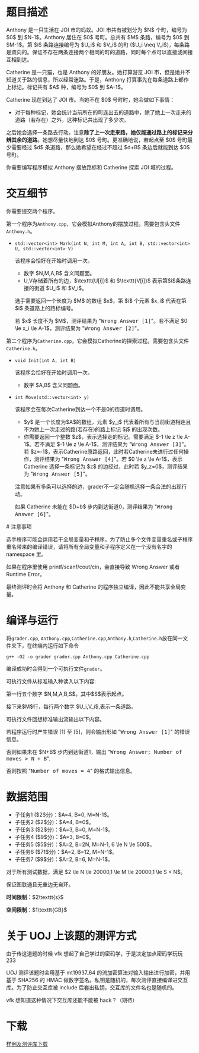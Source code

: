 # 题目描述

<p>Anthony 是一只生活在 JOI 市的蚂蚁。JOI 市共有被划分为 $N$ 个町，编号为 $0$ 到 $N-1$。Anthony 居住在 $0$ 号町。总共有 $M$ 条路，编号为 $0$ 到 $M-1$。第 $i$ 条路连接编号为 $U_i$ 和 $V_i$ 的町 ($U_i \neq V_i$)，每条路是双向的。保证不存在两条连接两个相同的町的道路，同时每个点可以直接或间接互相到达。</p>
<p>Catherine 是一只猫，也是 Anthony 的好朋友。她打算游览 JOI 市，但是她并不知道关于路的信息，所以经常迷路。于是，Anthony 打算事先在每条道路上都作上标记。标记共有 $A$ 种，编号为 $0$ 到 $A-1$。</p>
<p>Catherine 现在到达了 JOI 市。当她不在 $0$ 号町时，她会做如下事情：</p>
<ul><li>对于每种标记，她会统计当前所在的町连出去的道路中，除了她上一次走来的道路（若存在）之外，这种标记共出现了多少次。</li>
</ul><p>之后她会选择一条路去行动。注意<strong>除了上一次走来路，她仅能通过路上的标记来分辨其余的道路</strong>。她想尽量快地到达 $0$ 号町。更准确地说，若起点至 $0$ 号町最少需要经过 $d$ 条道路，那么她希望在经过不超过 $d+B$ 条边后就能到达 $0$ 号町。</p>
<p>你需要编写程序模拟 Anthony 摆放路标和 Catherine 探索 JOI 城的过程。</p>

# 交互细节


<p>你需要提交两个程序。</p>
<p>第一个程序为<code>Anthony.cpp</code>，它会模拟Anthony的摆放过程。需要包含头文件<code>Anthony.h</code>。</p>
<ul><li><p><code>std::vector&lt;int&gt; Mark(int N, int M, int A, int B, std::vector&lt;int&gt; U, std::vector&lt;int&gt; V)</code></p>
<p>该程序会恰好在开始时调用一次。</p>
<ul><li>数字 $N,M,A,B$ 含义同题面。</li>
<li>U,V存储着所有的边，$\texttt{U[i]}$ 和 $\texttt{V[i]}$ 表示第$i$条路连接的街道 $U_i$ 和 $V_i$。</li>
</ul><p>选手需要返回一个长度为 $M$ 的数组 $x$，第 $i$ 个元素 $x_i$ 代表在第 $i$ 条道路上的路标编号。</p>
<p>若 $x$ 长度不为 $M$，测评结果为 &#34;<samp>Wrong Answer [1]</samp>&#34;。若不满足 $0 \le x_i \le A-1$，测评结果为 &#34;<samp>Wrong Answer [2]</samp>&#34;。</p>
</li>
</ul><p>第二个程序为<code>Catherine.cpp</code>，它会模拟Catherine的探索过程。需要包含头文件<code>Catherine.h</code>。</p>
<ul><li><p><code>void Init(int A, int B)</code></p>
<p>该程序会恰好在开始时调用一次。</p>
<ul><li>数字 $A,B$ 含义同题面。</li>
</ul></li>
<li><p><code>int Move(std::vector&lt;int&gt; y)</code></p>
<p>该程序会在每次Catherine到达一个不是0的街道时调用。</p>
<ul><li>$y$ 是一个长度为$A$的数组，元素 $y_j$ 代表着所有与当前街道相连且不为她上一次走过的路(若存在)的路上标记 $j$ 的出现次数。</li>
<li>你需要返回一个整数 $z$，表示选择走的标记。需要满足 $-1 \le z \le A-1$。若不满足 $-1 \le z \le A-1$，测评结果为 &#34;<samp>Wrong Answer [3]</samp>&#34;。若 $z=-1$，表示Catherine原路返回，此时若Catherine未进行过任何操作，测评结果为 &#34;<samp>Wrong Answer [4]</samp>&#34;。若 $0 \le z \le A-1$，表示 Catherine 选择一条标记为 $z$ 的边经过，此时若 $y_z=0$，测评结果为 &#34;<samp>Wrong Answer [5]</samp>&#34;。</li>
</ul><p>注意如果有多条可以选择的边，grader不一定会随机选择一条合法的出现行动。</p>
<p>如果 Catherine 未能在 $D+b$ 步内到达街道0，测评结果为 &#34;<samp>Wrong Answer [6]</samp>&#34;。</p>
</li>
</ul>
# 注意事项


<p>  选手程序可能会运用若干全局变量和子程序。为了防止多个文件变量重名或子程序重名带来的编译错误，请将所有全局变量和子程序定义在一个没有名字的 namespace 里。</p>
<p>  如果在程序里使用 printf/scanf/cout/cin，会直接导致 Wrong Answer 或者 Runtime Error。</p>
<p>  最终测评时会将 Anthony 和 Catherine 的程序独立编译，因此不能共享全局变量。</p>

# 编译与运行


<p>将<code>grader.cpp</code>, <code>Anthony.cpp</code>,<code>Catherine.cpp</code>,<code>Anthony.h</code>,<code>Catherine.h</code>放在同一文件夹下，在终端内运行如下命令</p>
<pre><code class="sh_sh">g++ -O2 -o grader grader.cpp Anthony.cpp Catherine.cpp</code></pre>
<p>编译成功时会得到一个可执行文件<code>grader</code>。</p>
<p>可执行文件从标准输入种读入以下内容:</p>
<p>第一行五个数字 $N,M,A,B,S$。其中$S$表示起点。</p>
<p>接下来$M$行，每行两个数字 $U_i,V_i$,表示一条道路。</p>
<p>可执行文件回想标准输出流输出以下内容。</p>
<p>若程序运行时产生错误 [1] 至 [5]，则会输出形如 &#34;<samp>Wrong Answer [1]</samp>&#34; 的错误信息。</p>
<p>否则如果未在 $N+B$ 步内到达街道1，输出 &#34;<samp>Wrong Answer; Number of moves &gt; N + B</samp>&#34;. </p>
<p>否则按照 &#34;<samp>Number of moves = 4</samp>&#34; 的格式输出信息。</p>

# 数据范围


<ul><li>子任务1 ($2$分)：$A=4, B=0, M=N-1$。</li>
<li>子任务2 ($2$分)：$A=4, B=0$。</li>
<li>子任务3 ($2$分)：$A=3, B=0, M=N-1$。</li>
<li>子任务4 ($9$分)：$A=3, B=0$。</li>
<li>子任务5 ($5$分)：$A=2, B=2N, M=N-1, 6 \le N \le 500$。</li>
<li>子任务6 ($71$分)：$A=2, B=12, M=N-1$。</li>
<li>子任务7 ($9$分)：$A=2, B=6, M=N-1$。</li>
</ul><p>对于所有测试数据，满足 $2 \le N \le 20000,1 \le M \le 20000,1 \le S &lt; N$。</p>
<p>保证图联通且无重边无自环。</p>
<p><strong>时间限制</strong>：$2\texttt{s}$</p>
<p><strong>空间限制</strong>：$1\texttt{GB}$</p>

# 关于 UOJ 上该题的测评方式


<p>由于传这道题的时候 vfk 想起了自己学过的密码学，于是决定加点密码学玩玩 233</p>
<p>UOJ 测评该题时会用基于 mt19937_64 的流加密算法对输入输出进行加密，并用基于 SHA256 的 HMAC 做数字签名。私钥是随机的，每次测评直接编译进交互库。为了防止交互库被 include 后套出私钥，交互库的文件名也是随机的。</p>
<p>vfk 想知道这种情况下交互库还能不能被 hack？（期待）</p>

# 下载


<p><a href="/download.php?type=problem&amp;id=509">样例及测评库下载</a></p>
